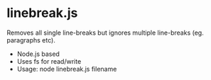 linebreak.js
===
Removes all single line-breaks but ignores multiple line-breaks (eg. paragraphs etc).
* Node.js based
* Uses fs for read/write
* Usage: node linebreak.js filename
